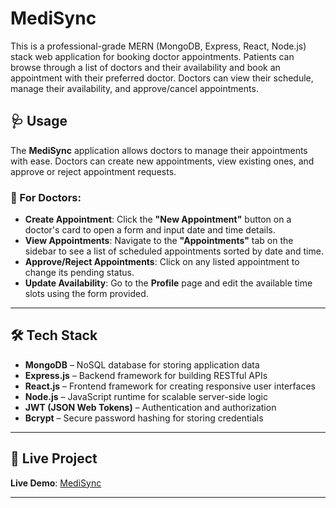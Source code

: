 # MediSync
This is a professional-grade MERN (MongoDB, Express, React, Node.js) stack web application for booking doctor appointments. Patients can browse through a list of doctors and their availability and book an appointment with their preferred doctor. Doctors can view their schedule, manage their availability, and approve/cancel appointments.

## 🩺 Usage

The **MediSync** application allows doctors to manage their appointments with ease. Doctors can create new appointments, view existing ones, and approve or reject appointment requests.

### 👤 For Doctors:
- **Create Appointment**: Click the **"New Appointment"** button on a doctor's card to open a form and input date and time details.
- **View Appointments**: Navigate to the **"Appointments"** tab on the sidebar to see a list of scheduled appointments sorted by date and time.
- **Approve/Reject Appointments**: Click on any listed appointment to change its pending status.
- **Update Availability**: Go to the **Profile** page and edit the available time slots using the form provided.

---

## 🛠️ Tech Stack

- **MongoDB** – NoSQL database for storing application data
- **Express.js** – Backend framework for building RESTful APIs
- **React.js** – Frontend framework for creating responsive user interfaces
- **Node.js** – JavaScript runtime for scalable server-side logic
- **JWT (JSON Web Tokens)** – Authentication and authorization
- **Bcrypt** – Secure password hashing for storing credentials

---

## 🔗 Live Project

**Live Demo**: [MediSync](https://your-live-link.com)

---


